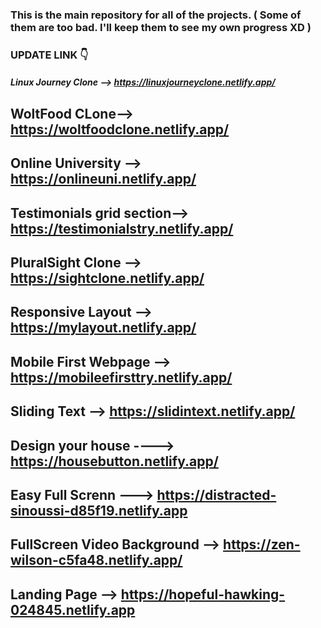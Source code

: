### This is the main repository for all of the projects. ( Some of them are too bad. I'll keep them to see my own progress XD )

### UPDATE LINK 👇


##### Linux Journey Clone --> https://linuxjourneyclone.netlify.app/

## WoltFood CLone--> https://woltfoodclone.netlify.app/

## Online University -->  https://onlineuni.netlify.app/

## Testimonials grid section-->  https://testimonialstry.netlify.app/

## PluralSight Clone --> https://sightclone.netlify.app/

## Responsive Layout --> https://mylayout.netlify.app/

## Mobile First Webpage --> https://mobileefirsttry.netlify.app/

## Sliding Text --> https://slidintext.netlify.app/

## Design your house ----> https://housebutton.netlify.app/

## Easy Full Screnn ---> https://distracted-sinoussi-d85f19.netlify.app

## FullScreen Video Background --> https://zen-wilson-c5fa48.netlify.app/

## Landing Page --> https://hopeful-hawking-024845.netlify.app











